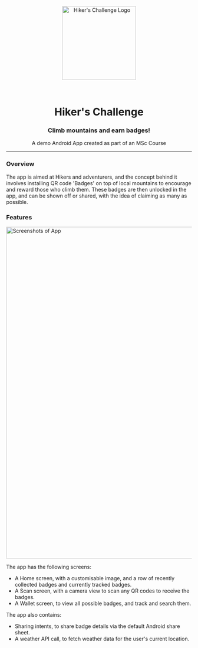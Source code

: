 
&nbsp;

<div align="center">

<img src="assets/icon-circle-border.png" alt="Hiker's Challenge Logo" width="200"/>

&nbsp;

# Hiker's Challenge

### Climb mountains and earn badges!

A demo Android App created as part of an MSc Course

---

</div>

### Overview

The app is aimed at Hikers and adventurers, and the concept behind it involves installing QR code 'Badges' on top of local mountains to encourage and reward those who climb them. These badges are then unlocked in the app, and can be shown off or shared, with the idea of claiming as many as possible.

### Features

<img src="assets/screenshots_display.png" alt="Screenshots of App" width="900"/>

The app has the following screens:

- A Home screen, with a customisable image, and a row of recently collected badges and currently tracked badges.
- A Scan screen, with a camera view to scan any QR codes to receive the badges.
- A Wallet screen, to view all possible badges, and track and search them.

The app also contains:

- Sharing intents, to share badge details via the default Android share sheet.
- A weather API call, to fetch weather data for the user's current location.
